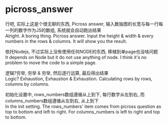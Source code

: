 # picross_answer
行吧, 实际上这是个很无聊的东西, Picross answer, 输入数独图的长宽与每一行每一列的数字作为JS的数组, 系统就会自动跑出结果  
Alright. A boring thing. Picross answer. Input the height & width & every numbers in the rows & columns. It will show you the result.

依托Nodejs, 不过实际上没有使用任何NODE的东西, 移植到单page也没啥问题  
It depends on Node but it do not use anything of node. I think it's no problem to move the code to a simple page.

逻辑?穷举, 穷举 & 穷举, 然后逐行运算, 最后得出结果  
Logic? Exhaustion, Exhaustion & Exhaustion. Calculating rows by rows, columns by columns.

初始化设置中, rows_numbers数组遵循从上到下, 每行数字从左到右, 而columns_numbers数组遵循从左到右, 从上到下  
In the init setting. The rows_numbers' item comes from picross question as top to bottom and left to right. For columns_numbers is left to right and top to bottom.

